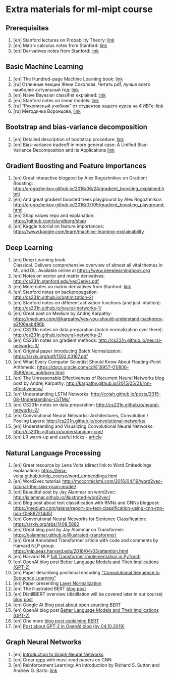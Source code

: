# Extra materials for ml-mipt course

## Prerequisites

1. [en] Stanford lectures on Probability Theory:
   [link](https://web.stanford.edu/~montanar/TEACHING/Stat310A/lnotes.pdf)
1. [en] Matrix calculus notes from Stanford:
   [link](http://cs231n.stanford.edu/vecDerivs.pdf)
1. [en] Derivatives notes from Stanford:
   [link](http://cs231n.stanford.edu/handouts/derivatives.pdf)

## Basic Machine Learning

1. [en] The Hundred-page Machine Learning book: [link](http://themlbook.com)
1. [ru] Отличные лекции Жени Соколова. Читать pdf, лучше всего наиболее
   актуальный год: [link](https://github.com/esokolov/ml-course-hse)
1. [en] Naive Bayesian classifier explained:
   [link](https://machinelearningmastery.com/classification-as-conditional-probability-and-the-naive-bayes-algorithm/)
1. [en] Stanford notes on linear models:
   [link](https://see.stanford.edu/materials/aimlcs229/cs229-notes1.pdf)
1. [ru] “Рукописный учебник” от студентов нашего курса на ФИВТе:
   [link](https://github.com/ml-mipt/ml-mipt/blob/master/ML_informal_notes.pdf)
1. [ru] Методичка Воронцова,
   [link](http://www.machinelearning.ru/wiki/images/6/6d/Voron-ML-1.pdf)

## Bootstrap and bias-variance decomposition

1. [en] Detailed description of bootstrap procedure:
   [link](http://www.math.ntu.edu.tw/~hchen/teaching/LargeSample/notes/notebootstrap.pdf)
1. [en] Bias-variance tradeoff in more general case: A Unified Bias-Variance
   Decomposition and its Applications
   [link](https://homes.cs.washington.edu/~pedrod/papers/mlc00a.pdf)

## Gradient Boosting and Feature importances

1. [en] Great interactive blogpost by Alex Rogozhnikov on Gradient Boosting:
   http://arogozhnikov.github.io/2016/06/24/gradient_boosting_explained.html
1. [en] And great gradient boosted trees playground by Alex Rogozhnikov:
   http://arogozhnikov.github.io/2016/07/05/gradient_boosting_playground.html
1. [en] Shap values repo and explanation: https://github.com/slundberg/shap
1. [en] Kaggle tutorial on feature importances:
   https://www.kaggle.com/learn/machine-learning-explainability

## Deep Learning

1. [en] Deep Learning book.\
   Classical. Delivers comprehensive overview of almost all vital themes in ML and
   DL. Available online at https://www.deeplearningbook.org
1. [en] Notes on vector and matrix derivatives:
   http://cs231n.stanford.edu/vecDerivs.pdf
1. [en] More notes on matrix derivatives from Stanford:
   [link](http://cs231n.stanford.edu/handouts/derivatives.pdf)
1. [en] Stanford notes on backpropagation:
   http://cs231n.github.io/optimization-2/
1. [en] Stanford notes on different activation functions (and just intuition):
   http://cs231n.github.io/neural-networks-1/
1. [en] Great post on Medium by Andrej Karpathy:
   https://medium.com/@karpathy/yes-you-should-understand-backprop-e2f06eab496b
1. [en] CS231n notes on data preparation (batch normalization over there):
   http://cs231n.github.io/neural-networks-2/
1. [en] CS231n notes on gradient methods:
   http://cs231n.github.io/neural-networks-3/
1. [en] Original paper introducing Batch Normalization:
   https://arxiv.org/pdf/1502.03167.pdf
1. [en] What Every Computer Scientist Should Know About Floating-Point
   Arithmetic: https://docs.oracle.com/cd/E19957-01/806-3568/ncg_goldberg.html
1. [en] The Unreasonable Effectiveness of Recurrent Neural Networks blog post by
   Andrej Karpathy: http://karpathy.github.io/2015/05/21/rnn-effectiveness/
1. [en] Understanding LSTM Networks:
   http://colah.github.io/posts/2015-08-Understanding-LSTMs/
1. [en] CS231n notes on data preparation:
   http://cs231n.github.io/neural-networks-2/
1. [en] Convolutional Neural Networks: Architectures, Convolution / Pooling
   Layers: http://cs231n.github.io/convolutional-networks/
1. [en] Understanding and Visualizing Convolutional Neural Networks:
   http://cs231n.github.io/understanding-cnn/
1. [en] LR warm-up and useful tricks -
   [article](https://arxiv.org/abs/1812.01187)

## Natural Language Processing

1. [en] Great resource by Lena Voita (direct link to Word Embeddings
   explanation): https://lena-voita.github.io/nlp_course/word_embeddings.html
1. [en] Word2vec tutorial:
   http://mccormickml.com/2016/04/19/word2vec-tutorial-the-skip-gram-model/
1. [en] Beautiful post by Jay Alammar on word2vec:
   http://jalammar.github.io/illustrated-word2vec/
1. [en] Blog post about text classification with RNNs and CNNs blogpost:
   https://medium.com/jatana/report-on-text-classification-using-cnn-rnn-han-f0e887214d5f
1. [en] Convolutional Neural Networks for Sentence Classification:
   https://arxiv.org/abs/1408.5882
1. [en] Great blog post by Jay Alammar on Transformer:
   https://jalammar.github.io/illustrated-transformer/
1. [en] Great Annotated Transformer article with code and comments by Harvard
   NLP group: https://nlp.seas.harvard.edu/2018/04/03/attention.html
1. [en] Harvard NLP
   [full Transformer implementation in PyTorch](http://nlp.seas.harvard.edu/2018/04/03/attention.html)
1. [en] OpenAI blog post
   [Better Language Models and Their Implications (GPT-2)](https://openai.com/blog/better-language-models/)
1. [en] Paper describing positional encoding
   ["Convolutional Sequence to Sequence Learning"](https://arxiv.org/pdf/1705.03122)
1. [en] Paper presenting [Layer Normalization](https://arxiv.org/abs/1607.06450)
1. [en] The Illustrated BERT
   [blog post](http://jalammar.github.io/illustrated-bert/)
1. [en] DistillBERT overview (distillation will be covered later in our course)
   [blog post](https://medium.com/huggingface/distilbert-8cf3380435b5)
1. [en] Google AI Blog
   [post about open sourcing BERT](https://ai.googleblog.com/2018/11/open-sourcing-bert-state-of-art-pre.html)
1. [en] OpenAI blog post
   [Better Language Models and Their Implications (GPT-2)](https://openai.com/blog/better-language-models/)
1. [en] One more
   [blog post explaining BERT](https://yashuseth.blog/2019/06/12/bert-explained-faqs-understand-bert-working/)
1. [en]
   [Post about GPT-2 in OpenAI blog (by 04.10.2019)](https://openai.com/blog/fine-tuning-gpt-2/)

## Graph Neural Networks

1. [en]
   [Introduction to Graph Neural Networks](https://www.morganclaypool.com/doi/10.2200/S00980ED1V01Y202001AIM045)
1. [en] Grear [repo](https://github.com/thunlp/GNNPapers) with must-read papers
   on GNN
1. [en] Reinforcement Learning: An introduction by Richard S. Sutton and Andrew
   G. Barto: [link](http://incompleteideas.net/book/the-book-2nd.html)
